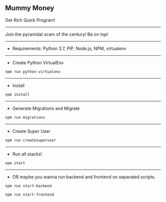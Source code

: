 ## Mummy Money
Get Rich Quick Program! 

---
Join the pyramidal scam of the century! Be on top!

---
* Requirements: Python 3.7, PIP, Node.js, NPM, virtualenv
---


* Create Python VirtualEnv
```
npm run python-virtualenv
```
---
* Install
```
npm install
```
---
* Generate Migrations and Migrate
```
npm run migrations
```
---
* Create Super User
```
npm run createsuperuser
```

---
* Run all stacks!
```
npm start
```
---
* OR maybe you wanna run backend and frontend on separated scripts.
```
npm run start-backend
```
```
npm run start-frontend
```
